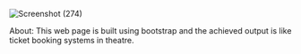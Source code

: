 

![Screenshot (274)](https://github.com/swathimuneeswaran/Day-5-HTML-CSS/assets/113039047/85a478f1-587e-4ac0-96b4-d4ed4ca22fb5)

About:
This web page is built using bootstrap and the achieved output is like ticket booking systems in theatre.
